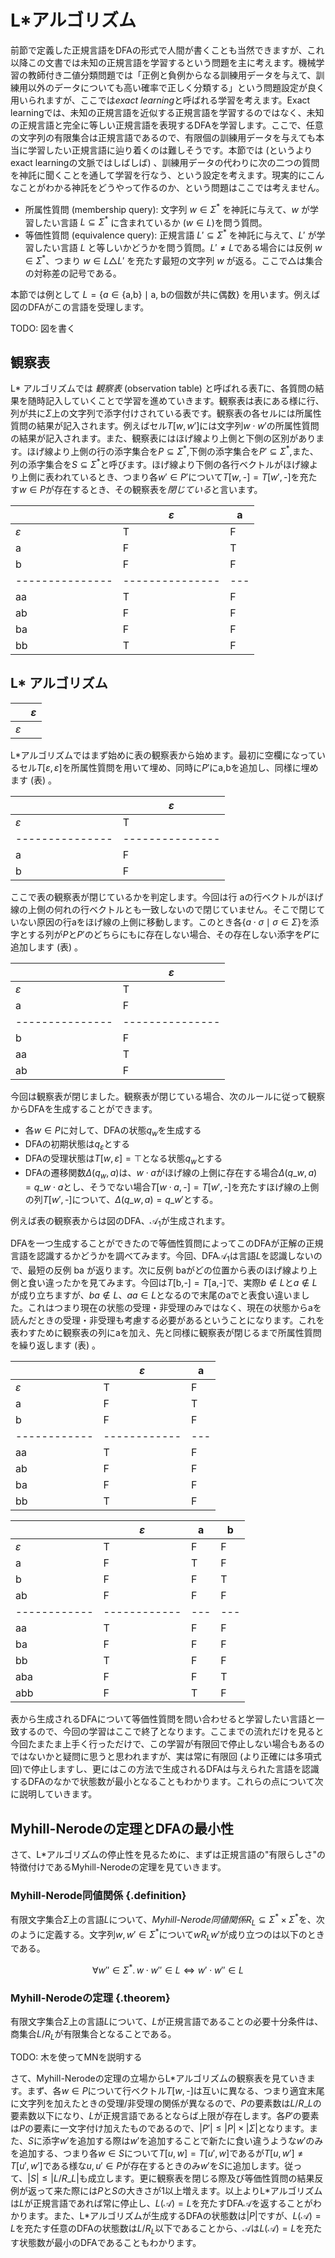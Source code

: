# L\*アルゴリズム

前節で定義した正規言語をDFAの形式で人間が書くことも当然できますが、これ以降この文書では未知の正規言語を学習するという問題を主に考えます。機械学習の教師付き二値分類問題では「正例と負例からなる訓練用データを与えて、訓練用以外のデータについても高い確率で正しく分類する」という問題設定が良く用いられますが、ここでは*exact learning*と呼ばれる学習を考えます。Exact learningでは、未知の正規言語を近似する正規言語を学習するのではなく、未知の正規言語と完全に等しい正規言語を表現するDFAを学習します。ここで、任意の文字列の有限集合は正規言語であるので、有限個の訓練用データを与えても本当に学習したい正規言語に辿り着くのは難しそうです。本節では (というよりexact learningの文脈ではしばしば) 、訓練用データの代わりに次の二つの質問を神託に聞くことを通して学習を行なう、という設定を考えます。現実的にこんなことがわかる神託をどうやって作るのか、という問題はここでは考えません。

* 所属性質問 (membership query): 文字列 $w \in \Sigma^\ast$ を神託に与えて、$w$ が学習したい言語 $L\subseteq \Sigma^\ast$ に含まれているか ($w \in L$)を問う質問。
* 等価性質問 (equivalence query): 正規言語 $L' \subseteq \Sigma^\ast$ を神託に与えて、$L'$ が学習したい言語 $L$ と等しいかどうかを問う質問。$L'\neq L$である場合には反例 $w\in \Sigma^\ast$、つまり $w\in L \triangle L'$ を充たす最短の文字列 $w$ が返る。ここで$\triangle$は集合の対称差の記号である。

本節では例として $L = \{ a \in \{\text{a,b}\} \mid \text{a, bの個数が共に偶数}\}$ を用います。例えば図のDFAがこの言語を受理します。

TODO: 図を書く

## 観察表

L\* アルゴリズムでは *観察表* (observation table) と呼ばれる表$T$に、各質問の結果を随時記入していくことで学習を進めていきます。観察表は表にある様に行、列が共に$\Sigma$上の文字列で添字付けされている表です。観察表の各セルには所属性質問の結果が記入されます。例えばセル$T[w,w']$には文字列$w\cdot w'$の所属性質問の結果が記入されます。また、観察表にはほげ線より上側と下側の区別があります。ほげ線より上側の行の添字集合を$P\subseteq \Sigma^\ast$,下側の添字集合を$P'\subseteq\Sigma^\ast$,また、列の添字集合を$S\subseteq\Sigma^\ast$と呼びます。ほげ線より下側の各行ベクトルがほげ線より上側に表われているとき、つまり各$w'\in P'$について$T[w,\text{-}]=T[w',\text{-}]$を充たす$w\in P$が存在するとき、その観察表を*閉じている*と言います。

|               | $\varepsilon$ | a |
|---------------|---------------|---|
| $\varepsilon$ | T             | F |
| a             | F             | T |
| b             | F             | F |
|---------------|---------------|---|
| aa            | T             | F |
| ab            | F             | F |
| ba            | F             | F |
| bb            | T             | F |

## L\* アルゴリズム

|               | $\varepsilon$ |
|---------------|---------------|
| $\varepsilon$ |               |

L\*アルゴリズムではまず始めに表の観察表から始めます。最初に空欄になっているセル$T[\varepsilon, \varepsilon]$を所属性質問を用いて埋め、同時に$P'$にa,bを追加し、同様に埋めます (表) 。

|               | $\varepsilon$ |
|---------------|---------------|
| $\varepsilon$ | T             |
|---------------|---------------|
| a             | F             |
| b             | F             |

ここで表の観察表が閉じているかを判定します。今回は行 aの行ベクトルがほげ線の上側の何れの行ベクトルとも一致しないので閉じていません。そこで閉じていない原因の行aをほげ線の上側に移動します。このとき各$\{a \cdot \sigma \mid \sigma \in \Sigma\}$を添字とする列が$P$と$P'$のどちらにもに存在しない場合、その存在しない添字を$P'$に追加します (表) 。

|               | $\varepsilon$ |
|---------------|---------------|
| $\varepsilon$ | T             |
| a             | F             |
|---------------|---------------|
| b             | F             |
| aa            | T             |
| ab            | F             |


今回は観察表が閉じました。観察表が閉じている場合、次のルールに従って観察からDFAを生成することができます。

- 各$w\in P$に対して、DFAの状態$q_w$を生成する
- DFAの初期状態は$q_{\varepsilon}$とする
- DFAの受理状態は$T[w,\varepsilon] = \top$となる状態$q_w$とする
- DFAの遷移関数$\Delta(q_w,a)$は、$w\cdot a$がほげ線の上側に存在する場合$\Delta(q\_w,a)=q\_{w\cdot a}$とし、そうでない場合$T[w\cdot a,\text{-}] = T[w',\text{-}]$を充たすほげ線の上側の列$T[w',\text{-}]$について、$\Delta(q\_w,a)=q\_{w'}$とする。

例えば表の観察表からは図のDFA、$\mathcal{A}_1$が生成されます。

DFAを一つ生成することができたので等価性質問によってこのDFAが正解の正規言語を認識するかどうかを調べてみます。今回、DFA$\mathcal{A}_1$は言語$L$を認識しないので、最短の反例 ba が返ります。次に反例 baがどの位置から表のほげ線より上側と食い違ったかを見てみます。今回は$T[\text{b,-}]= T[\text{a,-}]$で、実際$b\not\in L$と$a\not\in L$が成り立ちますが、$ba\not\in L$、$aa \in L$となるので末尾のaでと表食い違いました。これはつまり現在の状態の受理・非受理のみではなく、現在の状態からaを読んだときの受理・非受理も考慮する必要があるということになります。これを表わすために観察表の列にaを加え、先と同様に観察表が閉じるまで所属性質問を繰り返します (表) 。

|            | $\varepsilon$ | a |
|------------|------------|---|
| $\varepsilon$ | T          | F |
| a          | F          | T |
| b          | F          | F |
|------------|------------|---|
| aa         | T          | F |
| ab         | F          | F |
| ba         | F          | F |
| bb         | T          | F |



|            | $\varepsilon$ | a | b |
|------------|------------|---|---|
| $\varepsilon$ | T          | F | F |
| a          | F          | T | F |
| b          | F          | F | T |
| ab         | F          | F | F |
|------------|------------|---|---|
| aa         | T          | F | F |
| ba         | F          | F | F |
| bb         | T          | F | F |
| aba        | F          | F | T |
| abb        | F          | T | F |

表から生成されるDFAについて等価性質問を問い合わせると学習したい言語と一致するので、今回の学習はここで終了となります。ここまでの流れだけを見ると今回たまたま上手く行っただけで、この学習が有限回で停止しない場合もあるのではないかと疑問に思うと思われますが、実は常に有限回 (より正確には多項式回)で停止しますし、更にはこの方法で生成されるDFAは与えられた言語を認識するDFAのなかで状態数が最小となることもわかります。これらの点について次に説明していきます。

## Myhill-Nerodeの定理とDFAの最小性

さて、L\*アルゴリズムの停止性を見るために、まずは正規言語の"有限らしさ"の特徴付けであるMyhill-Nerodeの定理を見ていきます。

### Myhill-Nerode同値関係 {.definition}

有限文字集合$\Sigma$上の言語$L$について、*Myhill-Nerode同値関係*$R_L\subseteq\Sigma^\ast\times\Sigma^\ast$を、次のように定義する。文字列$w,w'\in\Sigma^\ast$について$w R_L w'$が成り立つのは以下のときである。

$$\forall w'' \in \Sigma^\ast.\, w \cdot w'' \in L \Leftrightarrow w'\cdot w'' \in L $$

### Myhill-Nerodeの定理 {.theorem}

有限文字集合$\Sigma$上の言語$L$について、$L$が正規言語であることの必要十分条件は、商集合$L/R_L$が有限集合となることである。

TODO: 木を使ってMNを説明する

さて、Myhill-Nerodeの定理の立場からL\*アルゴリズムの観察表を見ていきます。まず、各$w\in P$について行ベクトル$T[w,\text{-}]$は互いに異なる、つまり適宜末尾に文字列を加えたときの受理/非受理の関係が異なるので、$P$の要素数は$L/R\_L$の要素数以下になり、$L$が正規言語であるとならば上限が存在します。各$P'$の要素は$P$の要素に一文字付け加えたものであるので、$|P'|\leq|P|\times|\Sigma|$となります。また、$S$に添字$w'$を追加する際は$w'$を追加することで新たに食い違うような$w'$のみを追加する、つまり各$w\in S$について$T[u,w]=T[u',w]$であるが$T[u,w']\neq T[u',w']$である様な$u,u' \in P$が存在するときのみ$w'$を$S$に追加します。従って、$|S|\leq |L/R\_L|$も成立します。更に観察表を閉じる際及び等価性質問の結果反例が返って来た際には$P$と$S$の大きさが1以上増えます。以上よりL\*アルゴリズムは$L$が正規言語であれば常に停止し、$L(\mathcal{A})=L$を充たすDFA$\mathcal{A}$を返することがわかります。また、L\*アルゴリズムが生成するDFAの状態数は$|P|$ですが、$L(\mathcal{A})=L$を充たす任意のDFAの状態数は$L/R_L$以下であることから、$\mathcal{A}$は$L(\mathcal{A})=L$を充たす状態数が最小のDFAであることもわかります。
